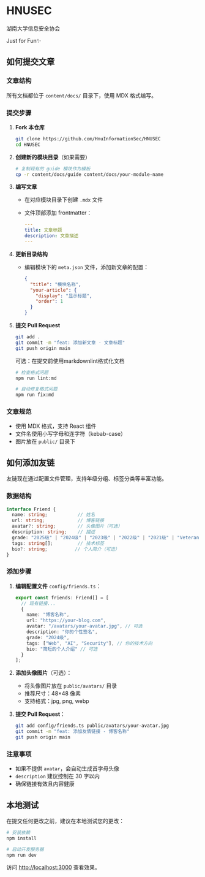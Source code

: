 # HNUSEC

湖南大学信息安全协会

Just for Fun✨

## 如何提交文章

### 文章结构

所有文档都位于 `content/docs/` 目录下，使用 MDX 格式编写。

### 提交步骤

1. **Fork 本仓库**

   ```bash
   git clone https://github.com/HnuInformationSec/HNUSEC
   cd HNUSEC
   ```

2. **创建新的模块目录**（如果需要）

   ```bash
   # 复制现有的 guide 模块作为模板
   cp -r content/docs/guide content/docs/your-module-name
   ```

3. **编写文章**
   - 在对应模块目录下创建 `.mdx` 文件
   - 文件顶部添加 frontmatter：

     ```yaml
     ---
     title: 文章标题
     description: 文章描述
     ---
     ```

4. **更新目录结构**
   - 编辑模块下的 `meta.json` 文件，添加新文章的配置：

     ```json
     {
       "title": "模块名称",
       "your-article": {
         "display": "显示标题",
         "order": 1
       }
     }
     ```

5. **提交 Pull Request**

   ```bash
   git add .
   git commit -m "feat: 添加新文章 - 文章标题"
   git push origin main
   ```

   可选：在提交前使用markdownlint格式化文档

   ```bash
   # 检查格式问题
   npm run lint:md
   
   # 自动修复格式问题
   npm run fix:md
   ```

### 文章规范

- 使用 MDX 格式，支持 React 组件
- 文件名使用小写字母和连字符（kebab-case）
- 图片放在 `public/` 目录下

## 如何添加友链

友链现在通过配置文件管理，支持年级分组、标签分类等丰富功能。

### 数据结构

```typescript
interface Friend {
  name: string;           // 姓名
  url: string;            // 博客链接
  avatar?: string;        // 头像图片（可选）
  description: string;    // 描述
  grade: "2025级" | "2024级" | "2023级" | "2022级" | "2021级" | "Veteran";
  tags: string[];         // 技术标签
  bio?: string;          // 个人简介（可选）
}
```

### 添加步骤

1. **编辑配置文件** `config/friends.ts`：

   ```typescript
   export const friends: Friend[] = [
     // 现有链接...
     {
       name: "博客名称",
       url: "https://your-blog.com",
       avatar: "/avatars/your-avatar.jpg", // 可选
       description: "你的个性签名",
       grade: "2024级",
       tags: ["Web", "AI", "Security"], // 你的技术方向
       bio: "简短的个人介绍" // 可选
     }
   ];
   ```

2. **添加头像图片**（可选）：
   - 将头像图片放在 `public/avatars/` 目录
   - 推荐尺寸：48×48 像素
   - 支持格式：jpg, png, webp

3. **提交 Pull Request**：

   ```bash
   git add config/friends.ts public/avatars/your-avatar.jpg
   git commit -m "feat: 添加友情链接 - 博客名称"
   git push origin main
   ```

### 注意事项

- 如果不提供 `avatar`，会自动生成首字母头像
- `description` 建议控制在 30 字以内
- 确保链接有效且内容健康

## 本地测试

在提交任何更改之前，建议在本地测试您的更改：

```bash
# 安装依赖
npm install

# 启动开发服务器
npm run dev
```

访问 <http://localhost:3000> 查看效果。
